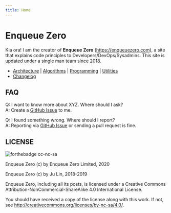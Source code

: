```yaml
---
title: Home
---
```


# Enqueue Zero

Kia ora! I am the creator of **Enqueue Zero** (<https://enqueuezero.com>), a site that
explains code principles to Developers/DevOps/Sysadmins. This site is updated under
a single man team since 2018.

* [Architecture](/category/architecture.md) | [Algorithms](/category/algorithm.md) | [Programming](/category/programming.md) | [Utilities](/category/utility.md)
* [Changelog](/changelog.md)

## FAQ

Q: I want to know more about XYZ. Where should I ask?\
A: Create a [GitHub Issue](https://github.com/soasme/EnqueueZero/issues/new) to me.

Q: I found something wrong. Where should I report?\
A: Reporting via [GitHub Issue](https://github.com/soasme/EnqueueZero/issues) or sending a pull request is fine.

## LICENSE

![forthebadge cc-nc-sa](http://ForTheBadge.com/images/badges/cc-nc-sa.svg)

Enqueue Zero (c) by Enqueue Zero Limited, 2020

Enqueue Zero (c) by Ju Lin, 2018-2019

Enqueue Zero, including all its posts, is licensed under a
Creative Commons Attribution-NonCommercial-ShareAlike 4.0 International License.

You should have received a copy of the license along with this
work. If not, see <http://creativecommons.org/licenses/by-nc-sa/4.0/>.

[Enqueue Zero]: https://enqueuezero.com/
[soasme/EnqueueZero]: https://github.com/soasme/EnqueueZero
[CC BY-NC-SA 4.0]: https://creativecommons.org/licenses/by-nc-sa/4.0/
